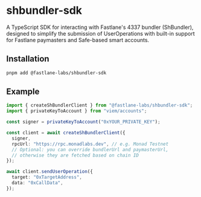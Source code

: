 # shbundler-sdk

A TypeScript SDK for interacting with Fastlane's 4337 bundler (ShBundler), designed to simplify the submission of UserOperations with built-in support for Fastlane paymasters and Safe-based smart accounts.

## Installation

```bash
pnpm add @fastlane-labs/shbundler-sdk
```

## Example 

```typescript
import { createShBundlerClient } from "@fastlane-labs/shbundler-sdk";
import { privateKeyToAccount } from "viem/accounts";

const signer = privateKeyToAccount("0xYOUR_PRIVATE_KEY");

const client = await createShBundlerClient({
  signer,
  rpcUrl: "https://rpc.monadlabs.dev", // e.g. Monad Testnet
  // Optional: you can override bundlerUrl and paymasterUrl,
  // otherwise they are fetched based on chain ID
});

await client.sendUserOperation({
  target: "0xTargetAddress",
  data: "0xCallData",
});
```